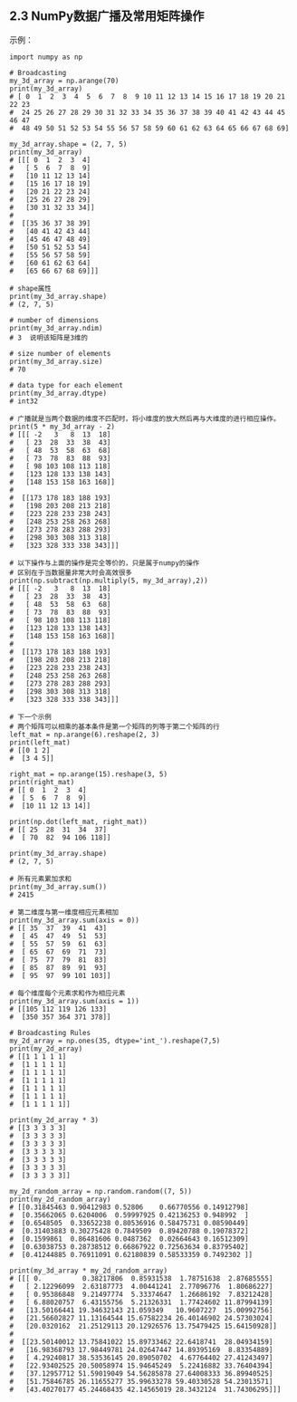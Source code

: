 ## 2.3 NumPy数据广播及常用矩阵操作

示例：

	import numpy as np
	
	# Broadcasting
	my_3d_array = np.arange(70)
	print(my_3d_array)
	# [ 0  1  2  3  4  5  6  7  8  9 10 11 12 13 14 15 16 17 18 19 20 21 22 23
	#  24 25 26 27 28 29 30 31 32 33 34 35 36 37 38 39 40 41 42 43 44 45 46 47
	#  48 49 50 51 52 53 54 55 56 57 58 59 60 61 62 63 64 65 66 67 68 69]
	
	my_3d_array.shape = (2, 7, 5)
	print(my_3d_array)
	# [[[ 0  1  2  3  4]
	#   [ 5  6  7  8  9]
	#   [10 11 12 13 14]
	#   [15 16 17 18 19]
	#   [20 21 22 23 24]
	#   [25 26 27 28 29]
	#   [30 31 32 33 34]]
	#
	#  [[35 36 37 38 39]
	#   [40 41 42 43 44]
	#   [45 46 47 48 49]
	#   [50 51 52 53 54]
	#   [55 56 57 58 59]
	#   [60 61 62 63 64]
	#   [65 66 67 68 69]]]
	
	# shape属性
	print(my_3d_array.shape)
	# (2, 7, 5)
	
	# number of dimensions
	print(my_3d_array.ndim)
	# 3  说明该矩阵是3维的
	
	# size number of elements
	print(my_3d_array.size)
	# 70
	
	# data type for each element
	print(my_3d_array.dtype)
	# int32
	
	# 广播就是当两个数据的维度不匹配时，将小维度的放大然后再与大维度的进行相应操作。
	print(5 * my_3d_array - 2)
	# [[[ -2   3   8  13  18]
	#   [ 23  28  33  38  43]
	#   [ 48  53  58  63  68]
	#   [ 73  78  83  88  93]
	#   [ 98 103 108 113 118]
	#   [123 128 133 138 143]
	#   [148 153 158 163 168]]
	#
	#  [[173 178 183 188 193]
	#   [198 203 208 213 218]
	#   [223 228 233 238 243]
	#   [248 253 258 263 268]
	#   [273 278 283 288 293]
	#   [298 303 308 313 318]
	#   [323 328 333 338 343]]]
	
	# 以下操作与上面的操作是完全等价的，只是属于numpy的操作
	# 区别在于当数据量非常大时会高效很多
	print(np.subtract(np.multiply(5, my_3d_array),2))
	# [[[ -2   3   8  13  18]
	#   [ 23  28  33  38  43]
	#   [ 48  53  58  63  68]
	#   [ 73  78  83  88  93]
	#   [ 98 103 108 113 118]
	#   [123 128 133 138 143]
	#   [148 153 158 163 168]]
	#
	#  [[173 178 183 188 193]
	#   [198 203 208 213 218]
	#   [223 228 233 238 243]
	#   [248 253 258 263 268]
	#   [273 278 283 288 293]
	#   [298 303 308 313 318]
	#   [323 328 333 338 343]]]
	
	# 下一个示例
	# 两个矩阵可以相乘的基本条件是第一个矩阵的列等于第二个矩阵的行
	left_mat = np.arange(6).reshape(2, 3)
	print(left_mat)
	# [[0 1 2]
	#  [3 4 5]]
	
	right_mat = np.arange(15).reshape(3, 5)
	print(right_mat)
	# [[ 0  1  2  3  4]
	#  [ 5  6  7  8  9]
	#  [10 11 12 13 14]]
	
	print(np.dot(left_mat, right_mat))
	# [[ 25  28  31  34  37]
	#  [ 70  82  94 106 118]]
	
	print(my_3d_array.shape)
	# (2, 7, 5)
	
	# 所有元素累加求和
	print(my_3d_array.sum())
	# 2415
	
	# 第二维度与第一维度相应元素相加
	print(my_3d_array.sum(axis = 0))
	# [[ 35  37  39  41  43]
	#  [ 45  47  49  51  53]
	#  [ 55  57  59  61  63]
	#  [ 65  67  69  71  73]
	#  [ 75  77  79  81  83]
	#  [ 85  87  89  91  93]
	#  [ 95  97  99 101 103]]
	
	# 每个维度每个元素求和作为相应元素
	print(my_3d_array.sum(axis = 1))
	# [[105 112 119 126 133]
	#  [350 357 364 371 378]]
	
	# Broadcasting Rules
	my_2d_array = np.ones(35, dtype='int_').reshape(7,5)
	print(my_2d_array)
	# [[1 1 1 1 1]
	#  [1 1 1 1 1]
	#  [1 1 1 1 1]
	#  [1 1 1 1 1]
	#  [1 1 1 1 1]
	#  [1 1 1 1 1]
	#  [1 1 1 1 1]]
	
	print(my_2d_array * 3)
	# [[3 3 3 3 3]
	#  [3 3 3 3 3]
	#  [3 3 3 3 3]
	#  [3 3 3 3 3]
	#  [3 3 3 3 3]
	#  [3 3 3 3 3]
	#  [3 3 3 3 3]]
	
	my_2d_random_array = np.random.random((7, 5))
	print(my_2d_random_array)
	# [[0.31845463 0.90412983 0.52806    0.66770556 0.14912798]
	#  [0.35662065 0.6204006  0.59997925 0.42136253 0.948992  ]
	#  [0.6548505  0.33652238 0.80536916 0.58475731 0.08590449]
	#  [0.31403883 0.30275428 0.7849509  0.89420788 0.19078372]
	#  [0.1599861  0.86481606 0.0487362  0.02664643 0.16512309]
	#  [0.63038753 0.28738512 0.66867922 0.72563634 0.83795402]
	#  [0.41244885 0.76911091 0.62180839 0.58533359 0.7492302 ]]
	
	print(my_3d_array * my_2d_random_array)
	# [[[ 0.          0.38217806  0.85931538  1.78751638  2.87685555]
	#   [ 2.12296099  2.63187773  4.00441241  2.77096776  1.80686227]
	#   [ 0.95386848  9.21497774  5.33374647  1.26686192  7.83212428]
	#   [ 6.88020757  6.43155756  5.21326331  1.77424602 11.87994139]
	#   [13.50166441 19.34632143 21.059349   10.9607227  15.00992756]
	#   [21.56602827 11.13164544 15.67582234 26.40146902 24.57303024]
	#   [20.0320162  21.25129113 20.12926576 13.75479425 15.64150928]]
	#
	#  [[23.50140012 13.75841022 15.89733462 22.6418741  28.04934159]
	#   [16.98368793 17.98449781 24.02647447 14.89395169  8.83354889]
	#   [ 4.29240817 38.53536145 20.89050702  4.67764402 27.41243497]
	#   [22.93402525 20.50058974 15.94645249  5.22416882 33.76404394]
	#   [37.12957712 51.59019049 54.56285878 27.64008333 36.89940525]
	#   [51.75846785 26.11655277 35.99633278 59.40330528 54.23013571]
	#   [43.40270177 45.24468435 42.14565019 28.3432124  31.74306295]]]
